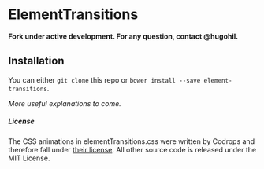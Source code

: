 # ElementTransitions

**Fork under active development. For any question, contact @hugohil.**

## Installation

You can either `git clone` this repo or `bower install --save element-transitions`.

*More useful explanations to come.*

##### License
The CSS animations in elementTransitions.css were written by Codrops and therefore fall under [their license](http://tympanus.net/codrops/licensing/).  All other source code is released under the MIT License.
